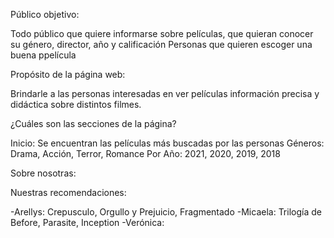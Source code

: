 
 Público objetivo:

Todo público que quiere informarse sobre películas, que quieran conocer su género, director, año y calificación
Personas que quieren escoger una buena ppelícula

Propósito de la página web: 


Brindarle a las personas interesadas en ver películas información precisa y didáctica sobre distintos filmes.


¿Cuáles son las secciones de la página?

Inicio: Se encuentran las películas más buscadas por las personas
Géneros: Drama, Acción, Terror, Romance
Por Año: 2021, 2020, 2019, 2018

Sobre nosotras: 

Nuestras recomendaciones: 

-Arellys: Crepusculo, Orgullo y Prejuicio, Fragmentado 
-Micaela: Trilogía de Before, Parasite, Inception 
-Verónica:
